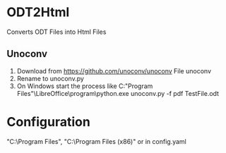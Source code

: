 # ODT2Html

Converts ODT Files into Html Files

## Unoconv

1. Download from https://github.com/unoconv/unoconv
   File unoconv
2. Rename to unoconv.py
3. On Windows start the process like
   C:\"Program Files"\LibreOffice\program\python.exe <full path>unoconv.py -f pdf <full path>TestFile.odt

# Configuration

"C:\Program Files", "C:\Program Files (x86)" or in config.yaml
